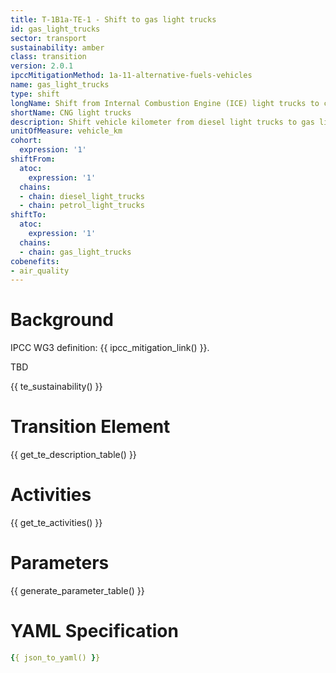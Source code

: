 ```yaml
---
title: T-1B1a-TE-1 - Shift to gas light trucks
id: gas_light_trucks
sector: transport
sustainability: amber
class: transition
version: 2.0.1
ipccMitigationMethod: 1a-11-alternative-fuels-vehicles
name: gas_light_trucks
type: shift
longName: Shift from Internal Combustion Engine (ICE) light trucks to compressed natural gas (CNG) light trucks.
shortName: CNG light trucks
description: Shift vehicle kilometer from diesel light trucks to gas light trucks  in vehicle kilometer to fulfill the need of logistics
unitOfMeasure: vehicle_km
cohort:
  expression: '1'
shiftFrom:
  atoc:
    expression: '1'
  chains:
  - chain: diesel_light_trucks
  - chain: petrol_light_trucks
shiftTo:
  atoc:
    expression: '1'
  chains:
  - chain: gas_light_trucks
cobenefits:
- air_quality
---
```

# Background

IPCC WG3 definition: {{ ipcc_mitigation_link() }}.

TBD




{{ te_sustainability() }}

# Transition Element

{{ get_te_description_table() }}


# Activities

{{ get_te_activities() }}


# Parameters

{{ generate_parameter_table() }}


# YAML Specification

```yaml
{{ json_to_yaml() }}
```

